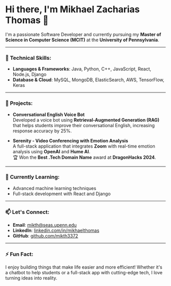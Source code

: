 # Hi there, I'm Mikhael Zacharias Thomas 👋

I'm a passionate Software Developer and currently pursuing my **Master of Science in Computer Science (MCIT)** at the **University of Pennsylvania**.

---

### 🔧 **Technical Skills**:

- **Languages & Frameworks**: Java, Python, C++, JavaScript, React, Node.js, Django
- **Database & Cloud**: MySQL, MongoDB, ElasticSearch, AWS, TensorFlow, Keras

---

### 🚀 **Projects**:

- **Conversational English Voice Bot**  
  Developed a voice bot using **Retrieval-Augmented Generation (RAG)** that helps students improve their conversational English, increasing response accuracy by 25%.

- **Serenity - Video Conferencing with Emotion Analysis**  
  A full-stack application that integrates **Zoom** with real-time emotion analysis using **OpenAI** and **Hume AI**.  
  🏆 Won the **Best .Tech Domain Name** award at **DragonHacks 2024**.

---

### 🌱 **Currently Learning**:
- Advanced machine learning techniques
- Full-stack development with React and Django

---

### 📫 **Let's Connect**:
- **Email**: [mikth@seas.upenn.edu](mailto:mikth@seas.upenn.edu)
- **LinkedIn**: [linkedin.com/in/mikhaelthomas](https://www.linkedin.com/in/mikhaelthomas)
- **GitHub**: [github.com/mikth3372](https://github.com/mikth3372)

---

### ⚡ **Fun Fact**:
I enjoy building things that make life easier and more efficient! Whether it's a chatbot to help students or a full-stack app with cutting-edge tech, I love turning ideas into reality.
